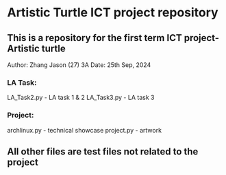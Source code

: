 # Artistic Turtle ICT project repository
## This is a repository for the first term ICT project- Artistic turtle
Author: Zhang Jason (27) 3A
Date: 25th Sep, 2024

### LA Task:
LA_Task2.py - LA task 1 & 2
LA_Task3.py - LA task 3

### Project:

archlinux.py - technical showcase
project.py - artwork

## All other files are test files not related to the project
